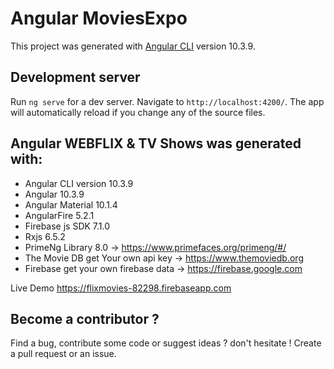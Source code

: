 # Angular MoviesExpo

This project was generated with [Angular CLI](https://github.com/angular/angular-cli) version 10.3.9.

## Development server

Run `ng serve` for a dev server. Navigate to `http://localhost:4200/`. The app will automatically reload if you change any of the source files.

## Angular  WEBFLIX & TV Shows was generated with:

- Angular CLI version 10.3.9
- Angular 10.3.9
- Angular Material 10.1.4
- AngularFire 5.2.1
- Firebase js SDK 7.1.0
- Rxjs 6.5.2
- PrimeNg Library 8.0 -> https://www.primefaces.org/primeng/#/
- The Movie DB get Your own api key -> https://www.themoviedb.org
- Firebase get your own firebase data -> https://firebase.google.com

Live Demo https://flixmovies-82298.firebaseapp.com

## Become a contributor ?

Find a bug, contribute some code or suggest ideas ? don't hesitate ! Create a pull request or an issue.














































